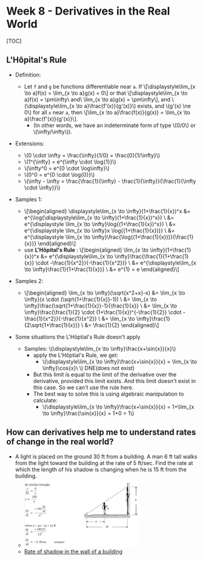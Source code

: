 # Week 8 - Derivatives in the Real World

[TOC]

## L'Hôpital's Rule

* Definition:
    * Let `f` and `g` be functions differentiable near `a`. If \\[\displaystyle\lim_{x \to a}f(x) = \lim_{x \to a}g(x) = 0\\] or that \\[\displaystyle\lim_{x \to a}f(x) = \pm\infty\ and\ \lim_{x \to a}g(x) = \pm\infty\\], and \\(\displaystyle\lim_{x \to a}\frac{f'(x)}{g'(x)}\\) exists, and \\(g'(x) \ne 0\\) for all `x` near `a`, then \\[\lim_{x \to a}\frac{f(x)}{g(x)} = \lim_{x \to a}\frac{f'(x)}{g'(x)}\\].
        * (In other words, we have an indeterminate form of type \\(0/0\\) or \\(\infty/\infty\\)).

* Extensions:
    * \\(0 \cdot \infty = \frac{\infty}{1/0} = \frac{0}{1/\infty}\\)
    * \\(1^{\infty} = e^{\infty \cdot \log{1}}\\)
    * \\(\infty^0 = e^{0 \cdot \log\infty}\\)
    * \\(0^0 = e^{0 \cdot \log{0}}\\)
    * \\(\infty - \infty = \frac{\frac{1}{\infty} - \frac{1}{\infty}}{\frac{1}{\infty \cdot \infty}}\\)

* Samples 1:
    * \\[\begin{aligned}
        \displaystyle\lim_{x \to \infty}(1+\frac{1}{x})^x 
        &= e^{\log{\displaystyle\lim_{x \to \infty}(1+\frac{1}{x})^x}} \\
        &= e^{\displaystyle \lim_{x \to \infty}\log{(1+\frac{1}{x})^x}} \\
        &= e^{\displaystyle \lim_{x \to \infty}x \log{(1+\frac{1}{x})}} \\
        &= e^{\displaystyle \lim_{x \to \infty}\frac{\log{(1+\frac{1}{x})}}{\frac{1}{x}}}
        \end{aligned}\\]
    * use **L'Hôpital's Rule** : 
    \\[\begin{aligned}
        \lim_{x \to \infty}(1+\frac{1}{x})^x 
        &= e^{\displaystyle\lim_{x \to \infty}\frac{\frac{1}{1+\frac{1}{x}} \cdot -\frac{1}{x^2}}{-\frac{1}{x^2}}} \\
        &= e^{\displaystyle\lim_{x \to \infty}\frac{1}{1+\frac{1}{x}}} \\
        &= e^{1} = e
    \end{aligned}\\]

* Samples 2:
    * \\[\begin{aligned}
        \lim_{x \to \infty}(\sqrt{x^2+x}-x) &= \lim_{x \to \infty}(x \cdot (\sqrt{1+\frac{1}{x}}-1)) \\
        &= \lim_{x \to \infty}\frac{\sqrt{1+\frac{1}{x}}-1}{\frac{1}{x}} \\
        &= \lim_{x \to \infty}\frac{\frac{1}{2} \cdot (1+\frac{1}{x})^{-\frac{1}{2}} \cdot -\frac{1}{x^2}}{-\frac{1}{x^2}} \\
        &= \lim_{x \to \infty}\frac{1}{2\sqrt{1+\frac{1}{x}}} \\
        &= \frac{1}{2}
    \end{aligned}\\]

* Some situations the L'Hôptial's Rule doesn't apply

    * Samples: \\(\displaystyle\lim_{x \to \infty}\frac{x+\sin{x}}{x}\\)
        * apply the L'Hôptial's Rule, we get:
            * \\(\displaystyle\lim_{x \to \infty}\frac{x+\sin{x}}{x} = \lim_{x \to \infty}\cos{x}\ \\) DNE(does not exist)
        * But this limit is equal to the limit of the derivative over the derivative, provided this limit exists. And this limit doesn't exist in this case. So we can't use the rule here.
        * The best way to solve this is using algebraic manipulation to calculate:
            * \\(\displaystyle\lim_{x \to \infty}\frac{x+\sin{x}}{x} = 1+\lim_{x \to \infty}\frac{\sin{x}}{x} = 1+0 = 1\\)

## How can derivatives help me to understand rates of change in the real world?

* A light is placed on the ground 30 ft from a building. A man 6 ft tall walks from the light toward the building at the rate of 5 ft/sec. Find the rate at which the length of his shadow is changing when he is 15 ft from the building.
    * <img src="media/15094341802303.jpg" style="width:300px"/>
    * [Rate of shadow in the wall of a building](https://www.mathalino.com/reviewer/differential-calculus/17-18-rate-shadow-wall-building)

